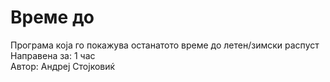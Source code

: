 # Време до

Програма која го покажува останатото време до летен/зимски распуст  
Направена за: 1 час  
Автор: Андреј Стојковиќ  